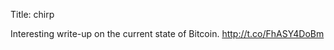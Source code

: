 Title: chirp

Interesting write-up on the current state of Bitcoin. <a href="http://t.co/FhASY4DoBm">http://t.co/FhASY4DoBm</a>

